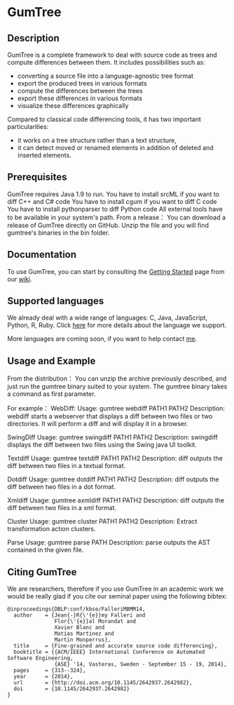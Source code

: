 # GumTree

## Description

GumTree is a complete framework to deal with source code as trees and compute differences between them. It includes possibilities such as:
* converting a source file into a language-agnostic tree format
* export the produced trees in various formats
* compute the differences between the trees
* export these differences in various formats
* visualize these differences graphically

Compared to classical code differencing tools, it has two important particularities:
* it works on a tree structure rather than a text structure,
* it can detect moved or renamed elements in addition of deleted and inserted elements.

## Prerequisites

GumTree requires Java 1.9 to run.
You have to install srcML if you want to diff C++ and C# code
You have to install cgum if you want to diff C code
You have to install pythonparser to diff Python code
All external tools have to be available in your system's path.
From a release：
You can download a release of GumTree directly on GitHub. 
Unzip the file and you will find gumtree's binaries in the bin folder.

## Documentation

To use GumTree, you can start by consulting the [Getting Started](https://github.com/GumTreeDiff/gumtree/wiki/Getting-Started) page from our [wiki](https://github.com/GumTreeDiff/gumtree/wiki).

## Supported languages

We already deal with a wide range of languages: C, Java, JavaScript, Python, R, Ruby. Click [here](https://github.com/GumTreeDiff/gumtree/wiki/Languages) for more details about the language we support.

More languages are coming soon, if you want to help contact [me](http://www.labri.fr/perso/falleri).

## Usage and Example
From the distribution：
You can unzip the archive previously described, and just run the gumtree binary suited to your system. The gumtree binary takes a command as first parameter. 

For example： 
WebDiff:
Usage: gumtree webdiff PATH1 PATH2
Description: webdiff starts a webserver that displays a diff between two files or two directories.
It will perform a diff and will display it in a browser.

SwingDiff
Usage: gumtree swingdiff PATH1 PATH2
Description: swingdiff displays the diff between two files using the Swing java UI toolkit.

Textdiff
Usage: gumtree textdiff PATH1 PATH2
Description: diff outputs the diff between two files in a textual format.

Dotdiff
Usage: gumtree dotdiff PATH1 PATH2
Description: diff outputs the diff between two files in a dot format.

Xmldiff
Usage: gumtree axmldiff PATH1 PATH2
Description: diff outputs the diff between two files in a xml format.

Cluster
Usage: gumtree cluster PATH1 PATH2
Description: Extract transformation action clusters.

Parse
Usage: gumtree parse PATH
Description: parse outputs the AST contained in the given file.

## Citing GumTree

We are researchers, therefore if you use GumTree in an academic work we would be really glad if you cite our seminal paper using the following bibtex:

```
@inproceedings{DBLP:conf/kbse/FalleriMBMM14,
  author    = {Jean{-}R{\'{e}}my Falleri and
               Flor{\'{e}}al Morandat and
               Xavier Blanc and
               Matias Martinez and
               Martin Monperrus},
  title     = {Fine-grained and accurate source code differencing},
  booktitle = {{ACM/IEEE} International Conference on Automated Software Engineering,
               {ASE} '14, Vasteras, Sweden - September 15 - 19, 2014},
  pages     = {313--324},
  year      = {2014},
  url       = {http://doi.acm.org/10.1145/2642937.2642982},
  doi       = {10.1145/2642937.2642982}
}
```
